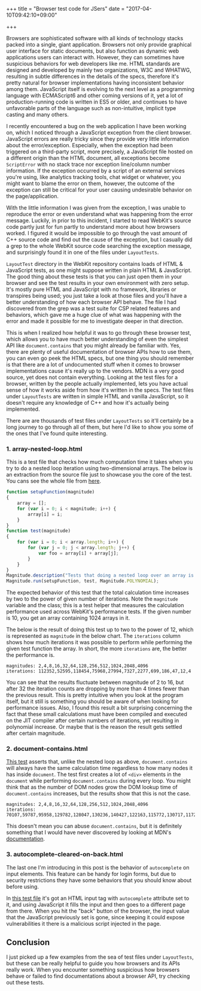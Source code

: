 +++
title = "Browser test code for JSers"
date = "2017-04-10T09:42:10+09:00"

+++

Browsers are sophisticated software with all kinds of technology stacks packed into a single, giant application. Browsers not only provide graphical user interface for static documents, but also function as dynamic web applications users can interact with. However, they can sometimes have suspicious behaviors for web developers like me. HTML standards are designed and developed by mainly two organizations, W3C and WHATWG, resulting in subtle differences in the details of the specs, therefore it's pretty natural for browser implementations having inconsistent behavior among them. JavaScript itself is evolving to the next level as a programming language with ECMAScript6 and other coming versions of it, yet a lot of production-running code is written in ES5 or older, and continues to have unfavorable parts of the language such as non-intuitive, implicit type casting and many others.

I recently encountered a bug on the web application I have been working on, which I noticed through a JavaScript exception from the client browser. JavaScript errors are really tricky since they provide very little information about the error/exception. Especially, when the exception had been triggered on a third-party script, more precisely, a JavaScript file hosted on a different origin than the HTML document, all exceptions become `ScriptError` with no stack trace nor exception line/column number information. If the exception occurred by a script of an external services you're using, like analytics tracking tools, chat widget or whatever, you might want to blame the error on them, however, the outcome of the exception can still be critical for your user causing undesirable behavior on the page/application.

With the little information I was given from the exception, I was unable to reproduce the error or even understand what was happening from the error message. Luckily, in prior to this incident, I started to read WebKit's source code partly just for fun partly to understand more about how browsers worked. I figured it would be impossible to go through the vast amount of C++ source code and find out the cause of the exception, but I casually did a grep to the whole WebKit source code searching the exception message, and surprisingly found it in one of the files under `LayoutTests`.

`LayoutTest` directory in the WebKit repository contains loads of HTML & JavaScript tests, as one might suppose written in plain HTML & JavaScript. The good thing about these tests is that you can just open them in your browser and see the test results in your own environment with zero setup. It's mostly pure HTML and JavaScript with no framework, libraries or transpires being used; you just take a look at those files and you'll have a better understanding of how each browser API behave. The file I had discovered from the grep was a test suite for CSP related features and behaviors, which gave me a huge clue of what was happening with the error and made it possible for me to investigate deeper in that direction.

This is when I realized how helpful it was to go through these browser test, which allows you to have much better understanding of even the simplest API like `document.contains` that you might already be familiar with. Yes, there are plenty of useful documentation of browser APIs how to use them, you can even go peek the HTML specs, but one thing you should remember is that there are a lot of undocumented stuff when it comes to browser implementations cause it's really up to the vendors. MDN is a very good source, yet does not contain everything. Looking at the test files for a browser, written by the people actually implemented, lets you have actual sense of how it works aside from how it's written in the specs. The test files under `LayoutTests` are written in simple HTML and vanilla JavaScript, so it doesn't require any knowledge of C++ and how it's actually being implemented.

There are are thousands of test files under `LayoutTests` so it'll certainly be a long journey to go through all of them, but here I'd like to show you some of the ones that I've found quite interesting.

### 1. array-nested-loop.html

This is a test file that checks how much computation time it takes when you try to do a nested loop iteration using two-dimensional arrays. The below is an extraction from the source file just to showcase you the core of the test. You cans see the whole file from [here](https://github.com/WebKit/webkit/blob/master/LayoutTests/perf/array-nested-loop.html).

```javascript
function setupFunction(magnitude)
{
    array = [];
    for (var i = 0; i < magnitude; i++) {
        array[i] = i;
    }
}
function test(magnitude)
{
    for (var i = 0; i < array.length; i++) {
        for (var j = 0; j < array.length; j++) {
            var foo = array[i] + array[j];
        }
    }
}
Magnitude.description("Tests that doing a nested loop over an array is quadratic.");
Magnitude.run(setupFunction, test, Magnitude.POLYNOMIAL);
```

The expected behavior of this test that the total calculation time increases by two to the power of given number of iterations. Note the `magnitude` variable and the class; this is a test helper that measures the calculation performance used across WebKit's performance tests. If the given number is 10, you get an array containing 1024 arrays in it.

The below is the result of doing this test up to two to the power of 12, which is represented as `magnitude` in the below chart. The `iterations` column shows how much iterations it was possible to perform while performing the given test function the array. In short, the more `iterations` are, the better the performance is.

```
magnitudes: 2,4,8,16,32,64,128,256,512,1024,2048,4096
iterations: 112352,52595,118454,75968,27994,7327,2277,699,186,47,12,4
```

You can see that the results fluctuate between magnitude of 2 to 16, but after 32 the iteration counts are dropping by more than 4 times fewer than the previous result. This is pretty intuitive when you look at the program itself, but it still is something you should be aware of when looking for performance issues. Also, I found this result a bit surprising concerning the fact that these small calculations must have been compiled and executed on the JIT compiler after certain numbers of iterations, yet resulting in polynomial increase. Or maybe that is the reason the result gets settled after certain magnitude.

### 2. document-contains.html

[This test](https://github.com/WebKit/webkit/blob/master/LayoutTests/perf/document-contains.html) asserts that, unlike the nested loop as above, `document.contains` will always have the same calculation time regardless to how many nodes it has inside `document`. The test first creates a lot of `<div>` elements in the `document` while performing `document.contains` during every loop. You might think that as the number of DOM nodes grow the DOM lookup time of `document.contains` increases, but the results show that this is not the case.

```
magnitudes: 2,4,8,16,32,64,128,256,512,1024,2048,4096
iterations: 70107,59787,95958,129782,128047,130236,140427,122163,115772,130717,117249,138466
```

This doesn't mean you can abuse `document.contains`, but it is definitely something that I would have never discovered by looking at MDN's [documentation](https://developer.mozilla.org/en/docs/Web/API/Node/contains).

### 3. autocomplete-cleared-on-back.html

The last one I'm introducing in this post is the behavior of `autocomplete` on input elements. This feature can be handy for login forms, but due to security restrictions they have some behaviors that you should know about before using.

In [this test file](https://github.com/WebKit/webkit/blob/master/LayoutTests/security/autocomplete-cleared-on-back.html) it's got an HTML input tag with `autocomplete` attribute set to it, and using JavaScript it fills the input and then goes to a different page from there. When you hit the "back" button of the browser, the input value that the JavaScript previously set is gone, since keeping it could expose vulnerabilities it there is a malicious script injected in the page.

## Conclusion

I just picked up a few examples from the sea of test files under `LayoutTests`, but these can be really helpful to guide you how browsers and its APIs really work. When you encounter something suspicious how browsers behave or failed to find documentations about a browser API, try checking out these tests.
